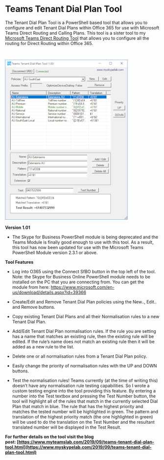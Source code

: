 ﻿Teams Tenant Dial Plan Tool
===========================

            

The Tenant Dial Plan Tool is a PowerShell based tool that allows you to configure and edit Tenant Dial Plans within Office 365 for use with Microsoft Teams Direct Routing and Calling Plans. This tool is a sister tool to my
[Microsoft Teams Direct Routing Tool](https://www.myskypelab.com/2019/02/microsoft-teams-direct-routing-tool.html) that allows you to configure all the routing for Direct Routing within Office 365.

 

![Image](https://github.com/jamescussen/teams-tenant-dial-plan-tool/raw/master/TeamsTenantDialPlanEditorv1.00-400px.png)


**Version 1.01**
  *  The Skype for Business PowerShell module is being deprecated and the Teams Module is finally good enough to use with this tool. As a result, this tool has now been updated for use with the Microsoft Teams PowerShell Module version 2.3.1 or above.



**Tool Features**


  *  Log into O365 using the Connect SfBO button in the top left of the tool. Note: the Skype for Business Online PowerShell module needs to be installed on the PC that you are connecting from. You can get the module from here: https://www.microsoft.com/en-us/download/details.aspx?id=39366

  *  Create/Edit and Remove Tenant Dial Plan policies using the New.., Edit.. and Remove buttons.

  *  Copy existing Tenant Dial Plans and all their Normalisation rules to a new Tenant Dial Plan.

  *  Add/Edit Tenant Dial Plan normalisation rules. If the rule you are setting has a name that matches an existing rule, then the existing rule will be edited. If the rule’s name does not match an existing rule then it will be added as a new rule to the
 list. 
  *  Delete one or all normalisation rules from a Tenant Dial Plan policy. 
  *  Easily change the priority of normalisation rules with the UP and DOWN buttons.

  *  Test the normalisation rules! Teams currently (at the time of writing this) doesn’t have any normalisation rule testing capabilities. So I wrote a custom testing engine into the tool providing this feature. By entering a number into the Test textbox
 and pressing the Test Number button, the tool will highlight all of the rules that match in the currently selected Dial Plan that match in blue. The rule that has the highest priority and matches the tested number will be highlighted in green. The pattern
 and translation of the highest priority match (the one highlighted in green) will be used to do the translation on the Test Number and the resultant translated number will be displayed in the Test Result.


**For further details on the tool visit the blog post: [https://www.myteamslab.com/2019/09/teams-tenant-dial-plan-tool.html](https://www.myskypelab.com/2019/09/teams-tenant-dial-plan-tool.html)**


 






        
    
